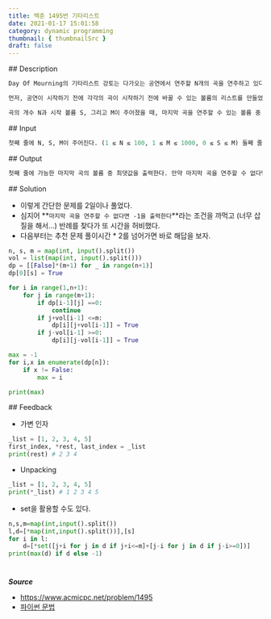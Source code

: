 ```yaml
---
title: 백준 1495번 기타리스트
date: 2021-01-17 15:01:58
category: dynamic programming
thumbnail: { thumbnailSrc }
draft: false
---
```


## Description

```py
Day Of Mourning의 기타리스트 강토는 다가오는 공연에서 연주할 N개의 곡을 연주하고 있다. 지금까지 공연과는 다른 공연을 보여주기 위해서 이번 공연에서는 매번 곡이 시작하기 전에 볼륨을 바꾸고 연주하려고 한다.

먼저, 공연이 시작하기 전에 각각의 곡이 시작하기 전에 바꿀 수 있는 볼륨의 리스트를 만들었다. 이 리스트를 V라고 했을 때, V[i]는 i번째 곡을 연주하기 전에 바꿀 수 있는 볼륨을 의미한다. 항상 리스트에 적힌 차이로만 볼륨을 바꿀 수 있다. 즉, 현재 볼륨이 P이고 지금 i번째 곡을 연주하기 전이라면, i번 곡은 P+V[i]나 P-V[i] 로 연주해야 한다. 하지만, 0보다 작은 값으로 볼륨을 바꾸거나, M보다 큰 값으로 볼륨을 바꿀 수 없다.

곡의 개수 N과 시작 볼륨 S, 그리고 M이 주어졌을 때, 마지막 곡을 연주할 수 있는 볼륨 중 최댓값을 구하는 프로그램을 작성하시오. 모든 곡은 리스트에 적힌 순서대로 연주해야 한다.
```

## Input

```py
첫째 줄에 N, S, M이 주어진다. (1 ≤ N ≤ 100, 1 ≤ M ≤ 1000, 0 ≤ S ≤ M) 둘째 줄에는 각 곡이 시작하기 전에 줄 수 있는 볼륨의 차이가 주어진다. 이 값은 1보다 크거나 같고, M보다 작거나 같다.
```

## Output

```py
첫째 줄에 가능한 마지막 곡의 볼륨 중 최댓값을 출력한다. 만약 마지막 곡을 연주할 수 없다면 (중간에 볼륨 조절을 할 수 없다면) -1을 출력한다.
```

## Solution

- 이렇게 간단한 문제를 2일이나 풀었다.
- 심지어 **`마지막 곡을 연주할 수 없다면 -1을 출력한다`**라는 조건을 까먹고 (너무 삽질을 해서...) 반례를 찾다가 또 시간을 허비했다.
- 다음부터는 추천 문제 풀이시간 \* 2를 넘어가면 바로 해답을 보자.

```python
n, s, m = map(int, input().split())
vol = list(map(int, input().split()))
dp = [[False]*(m+1) for _ in range(n+1)]
dp[0][s] = True

for i in range(1,n+1):
    for j in range(m+1):
        if dp[i-1][j] ==0:
            continue
        if j+vol[i-1] <=m:
            dp[i][j+vol[i-1]] = True
        if j-vol[i-1] >=0:
            dp[i][j-vol[i-1]] = True

max = -1
for i,x in enumerate(dp[n]):
    if x != False:
        max = i

print(max)
```

## Feedback

- 가변 인자

```python
_list = [1, 2, 3, 4, 5]
first_index, *rest, last_index = _list
print(rest) # 2 3 4
```

- Unpacking

```python
_list = [1, 2, 3, 4, 5]
print(*_list) # 1 2 3 4 5
```

- set을 활용할 수도 있다.

```python
n,s,m=map(int,input().split())
l,d=[*map(int,input().split())],[s]
for i in l:
    d=[*set([j+i for j in d if j+i<=m]+[j-i for j in d if j-i>=0])]
print(max(d) if d else -1)
```

#

**_Source_**

- https://www.acmicpc.net/problem/1495
- [파이썬 문법](https://github.com/VSFe/Algorithm_Study/blob/main/Concept/00_Special/Pythonic_Code_For_Coding_Test.md)
